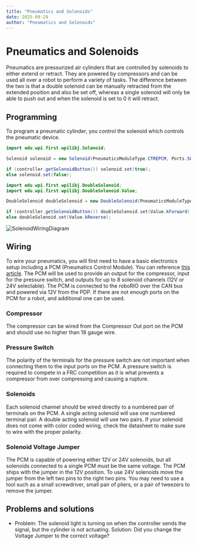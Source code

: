 ```yaml
---
title: "Pneumatics and Solenoids"
date: 2025-09-29
author: "Pneumatics and Solenoids"
---
```


# Pneumatics and Solenoids

Pneumatics are pressurized air cylinders that are controlled by solenoids to either extend or retract. They are powered by compressors and can be used all over a robot to perform a variety of tasks. The difference between the two is that a double solenoid can be manually retracted from the extended position and also be set off, whereas a single solenoid will only be able to push out and when the solenoid is set to 0 it will retract.

## Programming

To program a pneumatic cylinder, you control the solenoid which controls the pneumatic device.

```java
import edu.wpi.first.wpilibj.Solenoid;

Solenoid solenoid = new Solenoid(PneumaticsModuleType.CTREPCM, Ports.SOLENOID);

if (controller.getSolenoidButton()) solenoid.set(true);
else solenoid.set(false);
```

```java
import edu.wpi.first.wpilibj.DoubleSolenoid;
import edu.wpi.first.wpilibj.DoubleSolenoid.Value;

DoubleSolenoid doubleSolenoid = new DoubleSolenoid(PneumaticsModuleType.CTREPCM, Ports.DOUBLE_SOLENOID_OUT, Ports.DOUBLE_SOLENOID_IN);

if (controller.getSolenoidButton()) doubleSolenoid.set(Value.kForward);
else doubleSolenoid.set(Value.kReverse);
```

![SolenoidWiringDiagram](/static/imgs/pneumatics-subsystem.png)

## Wiring

To wire your pneumatics, you will first need to have a basic electronics setup including a PCM (Pneumatics Control Module). You can reference [this article](https://docs.wpilib.org/en/stable/docs/zero-to-robot/step-1/how-to-wire-a-robot.html). The PCM will be used to provide an output for the compressor, input for the pressure switch, and outputs for up to 8 solenoid channels (12V or 24V selectable). The PCM is connected to the roboRIO over the CAN bus and powered via 12V from the PDP. If there are not enough ports on the PCM for a robot, and additional one can be used.

### Compressor

The compressor can be wired from the Compressor Out port on the PCM and should use no higher than 18 gauge wire.

### Pressure Switch

The polarity of the terminals for the pressure switch are not important when connecting them to the input ports on the PCM. A pressure switch is required to compete in a FRC competition as it is what prevents a compressor from over compressing and causing a rupture.

### Solenoids

Each solenoid channel should be wired directly to a numbered pair of terminals on the PCM. A single acting solenoid will use one numbered terminal pair. A double acting solenoid will use two pairs. If your solenoid does not come with color coded wiring, check the datasheet to make sure to wire with the proper polarity.

### Solenoid Voltage Jumper

The PCM is capable of powering either 12V or 24V solenoids, but all solenoids connected to a single PCM must be the same voltage. The PCM ships with the jumper in the 12V position. To use 24V solenoids move the jumper from the left two pins to the right two pins. You may need to use a tool such as a small screwdriver, small pair of pliers, or a pair of tweezers to remove the jumper.

## Problems and solutions

-   Problem: The solenoid light is turning on when the controller sends the signal, but the cylinder is not actuating.
    Solution: Did you change the Voltage Jumper to the correct voltage?
